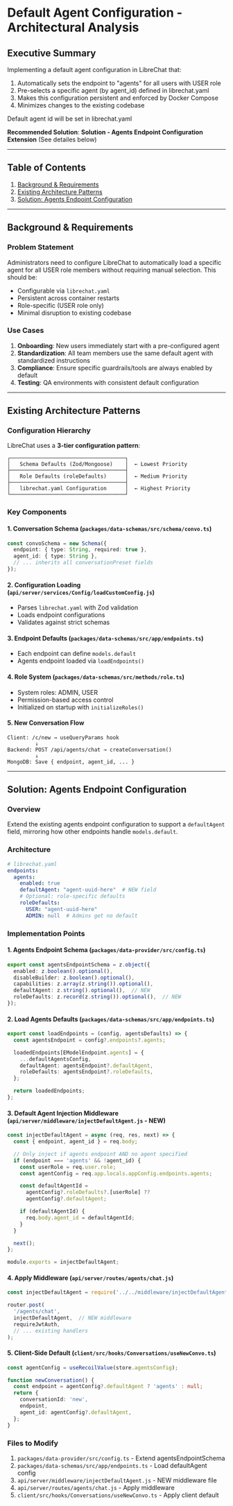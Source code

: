 # Default Agent Configuration - Architectural Analysis

## Executive Summary

Implementing a default agent configuration in LibreChat that:
1. Automatically sets the endpoint to "agents" for all users with USER role
2. Pre-selects a specific agent (by agent_id) defined in librechat.yaml
3. Makes this configuration persistent and enforced by Docker Compose
4. Minimizes changes to the existing codebase

Default agent id will be set in librechat.yaml

**Recommended Solution**: **Solution  - Agents Endpoint Configuration Extension** (See detailes below)

---

## Table of Contents

1. [Background & Requirements](#background--requirements)
2. [Existing Architecture Patterns](#existing-architecture-patterns)
3. [Solution: Agents Endpoint Configuration](#solution-agents-endpoint-configuration)


---

## Background & Requirements

### Problem Statement
Administrators need to configure LibreChat to automatically load a specific agent for all USER role members without requiring manual selection. This should be:
- Configurable via `librechat.yaml`
- Persistent across container restarts
- Role-specific (USER role only)
- Minimal disruption to existing codebase

### Use Cases
1. **Onboarding**: New users immediately start with a pre-configured agent
2. **Standardization**: All team members use the same default agent with standardized instructions
3. **Compliance**: Ensure specific guardrails/tools are always enabled by default
4. **Testing**: QA environments with consistent default configuration

---

## Existing Architecture Patterns

### Configuration Hierarchy
LibreChat uses a **3-tier configuration pattern**:

```
┌─────────────────────────────────────┐
│   Schema Defaults (Zod/Mongoose)    │  ← Lowest Priority
├─────────────────────────────────────┤
│   Role Defaults (roleDefaults)      │  ← Medium Priority
├─────────────────────────────────────┤
│   librechat.yaml Configuration      │  ← Highest Priority
└─────────────────────────────────────┘
```

### Key Components

#### 1. **Conversation Schema** (`packages/data-schemas/src/schema/convo.ts`)
```typescript
const convoSchema = new Schema({
  endpoint: { type: String, required: true },
  agent_id: { type: String },
  // ... inherits all conversationPreset fields
});
```

#### 2. **Configuration Loading** (`api/server/services/Config/loadCustomConfig.js`)
- Parses `librechat.yaml` with Zod validation
- Loads endpoint configurations
- Validates against strict schemas

#### 3. **Endpoint Defaults** (`packages/data-schemas/src/app/endpoints.ts`)
- Each endpoint can define `models.default`
- Agents endpoint loaded via `loadEndpoints()`

#### 4. **Role System** (`packages/data-schemas/src/methods/role.ts`)
- System roles: ADMIN, USER
- Permission-based access control
- Initialized on startup with `initializeRoles()`

#### 5. **New Conversation Flow**
```
Client: /c/new → useQueryParams hook
         ↓
Backend: POST /api/agents/chat → createConversation()
         ↓
MongoDB: Save { endpoint, agent_id, ... }
```

---


## Solution: Agents Endpoint Configuration

### Overview
Extend the existing agents endpoint configuration to support a `defaultAgent` field, mirroring how other endpoints handle `models.default`.

### Architecture

```yaml
# librechat.yaml
endpoints:
  agents:
    enabled: true
    defaultAgent: "agent-uuid-here"  # NEW field
    # Optional: role-specific defaults
    roleDefaults:
      USER: "agent-uuid-here"
      ADMIN: null  # Admins get no default
```

### Implementation Points

#### 1. **Agents Endpoint Schema** (`packages/data-provider/src/config.ts`)
```typescript
export const agentsEndpointSchema = z.object({
  enabled: z.boolean().optional(),
  disableBuilder: z.boolean().optional(),
  capabilities: z.array(z.string()).optional(),
  defaultAgent: z.string().optional(),  // NEW
  roleDefaults: z.record(z.string()).optional(),  // NEW
});
```

#### 2. **Load Agents Defaults** (`packages/data-schemas/src/app/endpoints.ts`)
```typescript
export const loadEndpoints = (config, agentsDefaults) => {
  const agentsEndpoint = config?.endpoints?.agents;

  loadedEndpoints[EModelEndpoint.agents] = {
    ...defaultAgentsConfig,
    defaultAgent: agentsEndpoint?.defaultAgent,
    roleDefaults: agentsEndpoint?.roleDefaults,
  };

  return loadedEndpoints;
};
```

#### 3. **Default Agent Injection Middleware** (`api/server/middleware/injectDefaultAgent.js` - NEW)
```javascript
const injectDefaultAgent = async (req, res, next) => {
  const { endpoint, agent_id } = req.body;

  // Only inject if agents endpoint AND no agent specified
  if (endpoint === 'agents' && !agent_id) {
    const userRole = req.user.role;
    const agentConfig = req.app.locals.appConfig.endpoints.agents;

    const defaultAgentId =
      agentConfig?.roleDefaults?.[userRole] ??
      agentConfig?.defaultAgent;

    if (defaultAgentId) {
      req.body.agent_id = defaultAgentId;
    }
  }

  next();
};

module.exports = injectDefaultAgent;
```

#### 4. **Apply Middleware** (`api/server/routes/agents/chat.js`)
```javascript
const injectDefaultAgent = require('../../middleware/injectDefaultAgent');

router.post(
  '/agents/chat',
  injectDefaultAgent,  // NEW middleware
  requireJwtAuth,
  // ... existing handlers
);
```

#### 5. **Client-Side Default** (`client/src/hooks/Conversations/useNewConvo.ts`)
```typescript
const agentConfig = useRecoilValue(store.agentsConfig);

function newConversation() {
  const endpoint = agentConfig?.defaultAgent ? 'agents' : null;
  return {
    conversationId: 'new',
    endpoint,
    agent_id: agentConfig?.defaultAgent,
  };
}
```

### Files to Modify
1. `packages/data-provider/src/config.ts` - Extend agentsEndpointSchema
2. `packages/data-schemas/src/app/endpoints.ts` - Load defaultAgent config
3. `api/server/middleware/injectDefaultAgent.js` - NEW middleware file
4. `api/server/routes/agents/chat.js` - Apply middleware
5. `client/src/hooks/Conversations/useNewConvo.ts` - Apply client default




